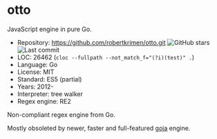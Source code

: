 # otto

JavaScript engine in pure Go.

* Repository:   https://github.com/robertkrimen/otto.git <img src="https://img.shields.io/github/stars/robertkrimen/otto?label=&style=flat-square" alt="GitHub stars" title="GitHub stars"><img src="https://img.shields.io/github/last-commit/robertkrimen/otto?label=&style=flat-square" alt="Last commit" title="Last commit">
* LOC:          26462 (`cloc --fullpath --not_match_f="(?i)(test)" .`)
* Language:     Go
* License:      MIT
* Standard:     ES5 (partial)
* Years:        2012-
* Interpreter:  tree walker
* Regex engine: RE2

Non-compliant regex engine from Go.

Mostly obsoleted by newer, faster and full-featured [goja](goja.md) engine.
